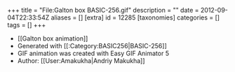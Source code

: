 +++
title = "File:Galton box BASIC-256.gif"
description = ""
date = 2012-09-04T22:33:54Z
aliases = []
[extra]
id = 12285
[taxonomies]
categories = []
tags = []
+++

* [[Galton box animation]]
* Generated with [[:Category:BASIC256|BASIC-256]]
* GIF animation was created with Easy GIF Animator 5
* Author: [[User:Amakukha|Andriy Makukha]]
